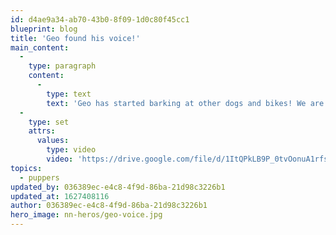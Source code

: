 ```yaml
---
id: d4ae9a34-ab70-43b0-8f09-1d0c80f45cc1
blueprint: blog
title: 'Geo found his voice!'
main_content:
  -
    type: paragraph
    content:
      -
        type: text
        text: 'Geo has started barking at other dogs and bikes! We are happy to see him grow and come out of his shell.'
  -
    type: set
    attrs:
      values:
        type: video
        video: 'https://drive.google.com/file/d/1ItQPkLB9P_0tvOonuA1rfs16po1rXfIZ/preview'
topics:
  - puppers
updated_by: 036389ec-e4c8-4f9d-86ba-21d98c3226b1
updated_at: 1627408116
author: 036389ec-e4c8-4f9d-86ba-21d98c3226b1
hero_image: nn-heros/geo-voice.jpg
---
```

